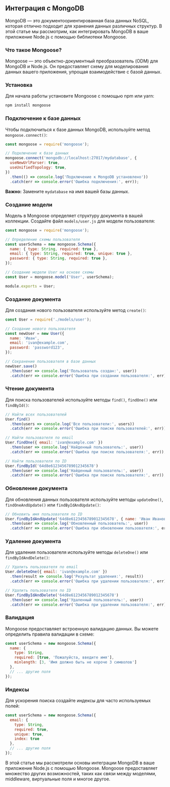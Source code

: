 <h2>Интеграция с MongoDB</h2>

MongoDB — это документоориентированная база данных NoSQL, которая отлично подходит для хранения данных различных структур. В этой статье мы рассмотрим, как интегрировать MongoDB в ваше приложение Node.js с помощью библиотеки Mongoose.

<h3>Что такое Mongoose?</h3>

Mongoose — это объектно-документный преобразователь (ODM) для MongoDB и Node.js. Он предоставляет схему для моделирования данных вашего приложения, упрощая взаимодействие с базой данных.

<h3>Установка</h3>

Для начала работы установите Mongoose с помощью npm или yarn:

```bash
npm install mongoose
```

<h3>Подключение к базе данных</h3>

Чтобы подключиться к базе данных MongoDB, используйте метод `mongoose.connect()`:

```javascript
const mongoose = require('mongoose');

// Подключение к базе данных
mongoose.connect('mongodb://localhost:27017/mydatabase', {
  useNewUrlParser: true,
  useUnifiedTopology: true,
})
  .then(() => console.log('Подключение к MongoDB установлено'))
  .catch(err => console.error('Ошибка подключения:', err));
```

**Важно:** Замените `mydatabase` на имя вашей базы данных.

<h3>Создание модели</h3>

Модель в Mongoose определяет структуру документа в вашей коллекции. Создайте файл `models/user.js` для модели пользователя:

```javascript
const mongoose = require('mongoose');

// Определение схемы пользователя
const userSchema = new mongoose.Schema({
  name: { type: String, required: true },
  email: { type: String, required: true, unique: true },
  password: { type: String, required: true },
});

// Создание модели User на основе схемы
const User = mongoose.model('User', userSchema);

module.exports = User;
```

<h3>Создание документа</h3>

Для создания нового пользователя используйте метод `create()`:

```javascript
const User = require('./models/user');

// Создание нового пользователя
const newUser = new User({
  name: 'Иван',
  email: 'ivan@example.com',
  password: 'password123',
});

// Сохранение пользователя в базе данных
newUser.save()
  .then(user => console.log('Пользователь создан:', user))
  .catch(err => console.error('Ошибка при создании пользователя:', err));
```

<h3>Чтение документа</h3>

Для поиска пользователей используйте методы `find()`, `findOne()` или `findById()`:

```javascript
// Найти всех пользователей
User.find()
  .then(users => console.log('Все пользователи:', users))
  .catch(err => console.error('Ошибка при поиске пользователей:', err));

// Найти пользователя по email
User.findOne({ email: 'ivan@example.com' })
  .then(user => console.log('Найденный пользователь:', user))
  .catch(err => console.error('Ошибка при поиске пользователя:', err));

// Найти пользователя по ID
User.findById('64d8e6123456789012345678')
  .then(user => console.log('Найденный пользователь:', user))
  .catch(err => console.error('Ошибка при поиске пользователя:', err));
```

<h3>Обновление документа</h3>

Для обновления данных пользователя используйте методы `updateOne()`, `findOneAndUpdate()` или `findByIdAndUpdate()`:

```javascript
// Обновить имя пользователя по ID
User.findByIdAndUpdate('64d8e6123456789012345678', { name: 'Иван Иванов' }, { new: true })
  .then(user => console.log('Обновленный пользователь:', user))
  .catch(err => console.error('Ошибка при обновлении пользователя:', err));
```

<h3>Удаление документа</h3>

Для удаления пользователя используйте методы `deleteOne()` или `findByIdAndDelete()`:

```javascript
// Удалить пользователя по email
User.deleteOne({ email: 'ivan@example.com' })
  .then(result => console.log('Результат удаления:', result))
  .catch(err => console.error('Ошибка при удалении пользователя:', err));

// Удалить пользователя по ID
User.findByIdAndDelete('64d8e6123456789012345678')
  .then(user => console.log('Удаленный пользователь:', user))
  .catch(err => console.error('Ошибка при удалении пользователя:', err));
```

<h3>Валидация</h3>

Mongoose предоставляет встроенную валидацию данных. Вы можете определить правила валидации в схеме:

```javascript
const userSchema = new mongoose.Schema({
  name: { 
    type: String, 
    required: [true, 'Пожалуйста, введите имя'], 
    minlength: [3, 'Имя должно быть не короче 3 символов'] 
  },
  // ... другие поля
});
```

<h3>Индексы</h3>

Для ускорения поиска создайте индексы для часто используемых полей:

```javascript
const userSchema = new mongoose.Schema({
  email: { 
    type: String, 
    required: true, 
    unique: true,
    index: true 
  },
  // ... другие поля
});
```

В этой статье мы рассмотрели основы интеграции MongoDB в ваше приложение Node.js с помощью Mongoose. Mongoose предоставляет множество других возможностей, таких как связи между моделями, middleware, виртуальные поля и многое другое. 
